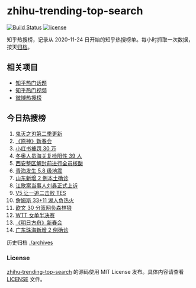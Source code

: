 # zhihu-trending-top-search

[![Build Status](https://github.com/justjavac/zhihu-trending-top-search/workflows/ci/badge.svg?branch=main)](https://github.com/justjavac/zhihu-trending-top-search/actions)
[![license](https://img.shields.io/github/license/justjavac/zhihu-trending-top-search)](https://github.com/justjavac/zhihu-trending-top-search/blob/main/LICENSE)

知乎热搜榜，记录从 2020-11-24 日开始的知乎热搜榜单。每小时抓取一次数据，按天[归档](./archives)。

## 相关项目

- [知乎热门话题](https://github.com/justjavac/zhihu-trending-hot-questions)
- [知乎热门视频](https://github.com/justjavac/zhihu-trending-hot-video)
- [微博热搜榜](https://github.com/justjavac/weibo-trending-hot-search)

## 今日热搜榜

<!-- BEGIN -->
<!-- 最后更新时间 Tue Jan 25 2022 05:46:36 GMT+0800 (China Standard Time) -->

1. [鬼灭之刃第二季更新](https://www.zhihu.com/search?q=鬼灭之刃)
1. [《原神》新春会](https://www.zhihu.com/search?q=原神)
1. [小红书被罚 30 万](https://www.zhihu.com/search?q=小红书)
1. [冬奥人员海关复检阳性 39 人](https://www.zhihu.com/search?q=冬奥人员复检阳性)
1. [西安整区解封前进行全员核酸](https://www.zhihu.com/search?q=西安解封)
1. [青海发生 5.8 级地震](https://www.zhihu.com/search?q=青海地震)
1. [山东新增 2 例本土确诊](https://www.zhihu.com/search?q=山东新增)
1. [江歌案当事人刘鑫正式上诉](https://www.zhihu.com/search?q=刘鑫正式上诉)
1. [V5 让一追二击败 TES](https://www.zhihu.com/search?q=tes)
1. [詹姆斯 33+11 湖人负热火](https://www.zhihu.com/search?q=湖人)
1. [欧文 30 分篮网负森林狼](https://www.zhihu.com/search?q=篮网)
1. [WTT 女单半决赛](https://www.zhihu.com/search?q=wtt)
1. [《明日方舟》新春会](https://www.zhihu.com/search?q=明日方舟)
1. [广东珠海新增 2 例确诊](https://www.zhihu.com/search?q=广东疫情)

<!-- END -->

历史归档 [./archives](./archives)

### License

[zhihu-trending-top-search](https://github.com/justjavac/zhihu-trending-top-search)
的源码使用 MIT License 发布。具体内容请查看 [LICENSE](./LICENSE) 文件。
